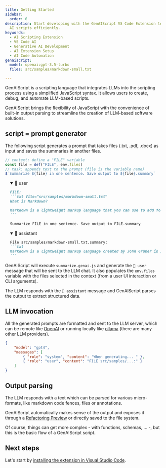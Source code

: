 ```yaml
---
title: Getting Started
sidebar:
  order: 0
description: Start developing with the GenAIScript VS Code Extension to create
  AI scripts efficiently.
keywords:
  - AI Scripting Extension
  - VS Code AI
  - Generative AI Development
  - AI Extension Setup
  - AI Code Automation
genaiscript:
  model: openai:gpt-3.5-turbo
  files: src/samples/markdown-small.txt

---
```


GenAIScript is a scripting language that integrates LLMs into the scripting process using a simplified JavaScript syntax.
It allows users to create, debug, and automate LLM-based scripts.

GenAIScript brings the flexibility of JavaScript with the convenience of built-in output parsing
to streamline the creation of LLM-based software solutions.

## script = prompt generator

The following script generates a prompt that
takes files (.txt, .pdf, .docx) as input and
saves the summaries in another files.

```js wrap title="summarize.genai.js" system=false assistant=true user=true
// context: define a "FILE" variable
const file = def("FILE", env.files)
// task: appends text to the prompt (file is the variable name)
$`Summarize ${file} in one sentence. Save output to ${file}.summary`
```

<!-- genaiscript output start -->

<details style="margin-left: 1rem;"  open>
<summary>👤 user</summary>


````markdown wrap
FILE:
```txt file="src/samples/markdown-small.txt"
What is Markdown?

Markdown is a lightweight markup language that you can use to add formatting elements to plaintext text documents. Created by John Gruber in 2004, Markdown is now one of the world’s most popular markup languages. 
```

Summarize FILE in one sentence. Save output to FILE.summary
````


</details>


<details style="margin-left: 1rem;"  open>
<summary>🤖 assistant</summary>


````markdown wrap
File src/samples/markdown-small.txt.summary:
```txt
Markdown is a lightweight markup language created by John Gruber in 2004, known for adding formatting elements to plaintext text documents.
```
````


</details>

<!-- genaiscript output end -->



GenAIScript will execute `summarize.genai.js` and generate the `👤 user` message that will be sent to the LLM chat. It also populates the `env.files` variable with the files selected in the context (from a user UI interaction or CLI arguments).

The LLM responds with the `🤖 assistant` message and GenAIScript parses the output
to extract structured data.

## LLM invocation

All the generated prompts are formatted and sent to the LLM server, which can be remote like [OpenAI](https://platform.openai.com/docs/api-reference/chat/create) or running locally like [ollama](https://ollama.com/) (there are many other LLM providers).

```json
{
    "model": "gpt4",
    "messages": [
        { "role": "system", "content": "When generating... " },
        { "role": "user", "content": "FILE src/samples/...:" }
    ]
}
```

## Output parsing

The LLM responds with a text which can be parsed for various micro-formats,
like markdown code fences, files or annotations.

GenAIScript automatically makes sense of the output and exposes it through a [Refactoring Preview](https://code.visualstudio.com/docs/editor/refactoring#_refactor-preview) or directly saved to the file system.

Of course, things can get more complex - with functions, schemas, ... -, but this is the basic flow of a GenAIScript script.

## Next steps

Let's start by [installing the extension in Visual Studio Code](/genaiscript/getting-started/installation).
